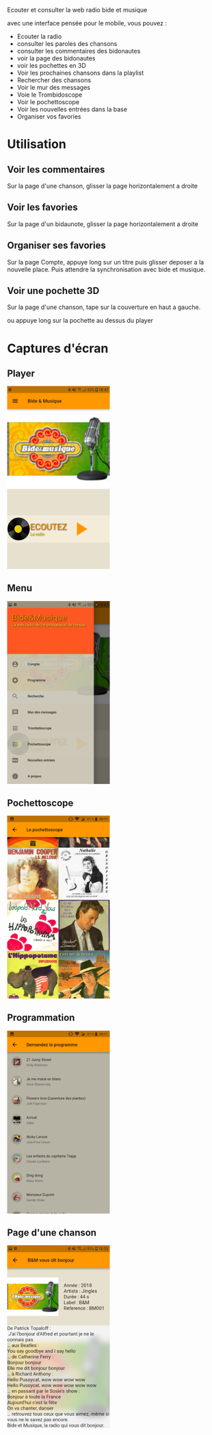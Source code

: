 Ecouter et consulter la web radio bide et musique

avec une interface pensée pour le mobile, vous pouvez :

* Ecouter la radio
* consulter les paroles des chansons
* consulter les commentaires des bidonautes
* voir la page des bidonautes
* voir les pochettes en 3D
* Voir les prochaines chansons dans la playlist
* Rechercher des chansons
* Voir le mur des messages
* Voie le Trombidoscope
* Voir le pochettoscope
* Voir les nouvelles entrées dans la base
* Organiser vos favories

# Utilisation 

## Voir les commentaires

Sur la page d'une chanson, glisser la page horizontalement a droite

## Voir les favories 

Sur la page d'un bidaunote, glisser la page horizontalement a droite

## Organiser ses favories

Sur la page Compte, appuye long sur un titre puis glisser deposer a la nouvelle place. Puis attendre la synchronisation avec bide et musique. 

## Voir une pochette 3D

Sur la page d'une chanson, tape sur la couverture en haut a gauche. 

ou appuye long sur la pochette au dessus du player

# Captures d'écran 

## Player 

<img src="/screenshots/Screenshot_Bide-et-Musique_Player.jpg" width="240px" />

## Menu

<img src="/screenshots/Screenshot_Bide-et-Musique_Menu.jpg" width="240px" />

## Pochettoscope

<img src="/screenshots/Screenshot_Bide-et-Musique_Pochettoscope.png" width="240px" />

## Programmation 

<img src="/screenshots/Screenshot_Bide-et-Musique_Program.png" width="240px" />

## Page d'une chanson
<img src="/screenshots/Screenshot_Bide-et-Musique_Song.jpg" width="240px" />
